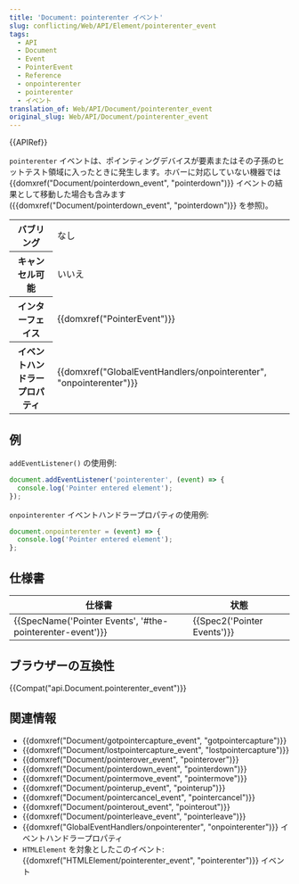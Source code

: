 ```yaml
---
title: 'Document: pointerenter イベント'
slug: conflicting/Web/API/Element/pointerenter_event
tags:
  - API
  - Document
  - Event
  - PointerEvent
  - Reference
  - onpointerenter
  - pointerenter
  - イベント
translation_of: Web/API/Document/pointerenter_event
original_slug: Web/API/Document/pointerenter_event
---
```

{{APIRef}}

`pointerenter` イベントは、ポインティングデバイスが要素またはその子孫のヒットテスト領域に入ったときに発生します。ホバーに対応していない機器では {{domxref("Document/pointerdown_event", "pointerdown")}} イベントの結果として移動した場合も含みます ({{domxref("Document/pointerdown_event", "pointerdown")}} を参照)。

<table class="properties">
  <tbody>
    <tr>
      <th scope="row">バブリング</th>
      <td>なし</td>
    </tr>
    <tr>
      <th scope="row">キャンセル可能</th>
      <td>いいえ</td>
    </tr>
    <tr>
      <th scope="row">インターフェイス</th>
      <td>{{domxref("PointerEvent")}}</td>
    </tr>
    <tr>
      <th scope="row">イベントハンドラープロパティ</th>
      <td>
        {{domxref("GlobalEventHandlers/onpointerenter", "onpointerenter")}}
      </td>
    </tr>
  </tbody>
</table>

## 例

`addEventListener()` の使用例:

```js
document.addEventListener('pointerenter', (event) => {
  console.log('Pointer entered element');
});
```

`onpointerenter` イベントハンドラープロパティの使用例:

```js
document.onpointerenter = (event) => {
  console.log('Pointer entered element');
};
```

## 仕様書

| 仕様書                                                                       | 状態                                 |
| ---------------------------------------------------------------------------- | ------------------------------------ |
| {{SpecName('Pointer Events', '#the-pointerenter-event')}} | {{Spec2('Pointer Events')}} |

## ブラウザーの互換性

{{Compat("api.Document.pointerenter_event")}}

## 関連情報

- {{domxref("Document/gotpointercapture_event", "gotpointercapture")}}
- {{domxref("Document/lostpointercapture_event", "lostpointercapture")}}
- {{domxref("Document/pointerover_event", "pointerover")}}
- {{domxref("Document/pointerdown_event", "pointerdown")}}
- {{domxref("Document/pointermove_event", "pointermove")}}
- {{domxref("Document/pointerup_event", "pointerup")}}
- {{domxref("Document/pointercancel_event", "pointercancel")}}
- {{domxref("Document/pointerout_event", "pointerout")}}
- {{domxref("Document/pointerleave_event", "pointerleave")}}
- {{domxref("GlobalEventHandlers/onpointerenter", "onpointerenter")}} イベントハンドラープロパティ
- `HTMLElement` を対象としたこのイベント: {{domxref("HTMLElement/pointerenter_event", "pointerenter")}} イベント
